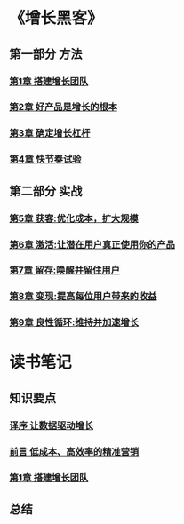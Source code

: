 
# 《增长黑客》

## 第一部分 方法
### [第1章 搭建增长团队]()
### [第2章 好产品是增长的根本]()
### [第3章 确定增长杠杆]()
### [第4章 快节奏试验]()

## 第二部分 实战
### [第5章 获客:优化成本，扩大规模]()
### [第6章 激活:让潜在用户真正使用你的产品]()
### [第7章 留存:唤醒并留住用户]()
### [第8章 变现:提高每位用户带来的收益]()
### [第9章 良性循环:维持并加速增长]()

# 读书笔记

## 知识要点

### [译序 让数据驱动增长](notes/Preface.md)
### [前言 低成本、高效率的精准营销](notes/Introduction.md)
### [第1章 搭建增长团队](notes/01.md)

## 总结






